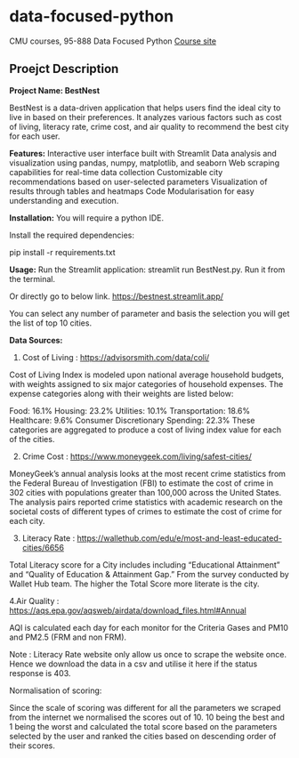 # data-focused-python
CMU courses, 95-888 Data Focused Python
[Course site](https://api.heinz.cmu.edu/courses_api/course_detail/95-888/)


## Proejct Description
**Project Name: BestNest**

BestNest is a data-driven application that helps users find the ideal city to live in based on their preferences. It analyzes various factors such as cost of living, literacy rate, crime cost, and air quality to recommend the best city for each user.

**Features:**
Interactive user interface built with Streamlit
Data analysis and visualization using pandas, numpy, matplotlib, and seaborn
Web scraping capabilities for real-time data collection
Customizable city recommendations based on user-selected parameters
Visualization of results through tables and heatmaps
Code Modularisation for easy understanding and execution.

**Installation:**
You will require a python IDE.

Install the required dependencies:

pip install -r requirements.txt

**Usage:**
Run the Streamlit application:
streamlit run BestNest.py. Run it from the terminal.

Or directly go to below link.
https://bestnest.streamlit.app/

You can select any number of parameter and basis the selection you will get the list of top 10 cities.

**Data Sources:**

1. Cost of Living : https://advisorsmith.com/data/coli/

Cost of Living Index is modeled upon national average household budgets, with weights assigned to six major categories of household expenses. 
The expense categories along with their weights are listed below:

Food: 16.1%
Housing: 23.2%
Utilities: 10.1%
Transportation: 18.6%
Healthcare: 9.6%
Consumer Discretionary Spending: 22.3%
These categories are aggregated to produce a cost of living index value for each of the cities.

2. Crime Cost : https://www.moneygeek.com/living/safest-cities/

MoneyGeek’s annual analysis looks at the most recent crime statistics from the Federal Bureau of Investigation (FBI) to estimate the cost of crime in 302 cities with populations greater than 100,000 across the United States. 
The analysis pairs reported crime statistics with academic research on the societal costs of different types of crimes to estimate the cost of crime for each city.


3. Literacy Rate : https://wallethub.com/edu/e/most-and-least-educated-cities/6656

Total Literacy score for a City includes  including “Educational Attainment” and “Quality of Education & Attainment Gap.” From the survey conducted by Wallet Hub team. The higher the Total Score more literate is the city.

4.Air Quality : https://aqs.epa.gov/aqsweb/airdata/download_files.html#Annual

AQI is calculated each day for each monitor for the Criteria Gases and PM10 and PM2.5 (FRM and non FRM).


Note :
Literacy Rate website only allow us once to scrape the website once. 
Hence we download the data in a csv and utilise it here if the status response is 403.

Normalisation of scoring:

Since the scale of scoring was different for all the parameters we scraped from the internet we normalised the scores out of 10. 10 being the best and 1 being the worst and calculated the total score based on the parameters selected by the user and ranked the cities based on descending order of their scores.

